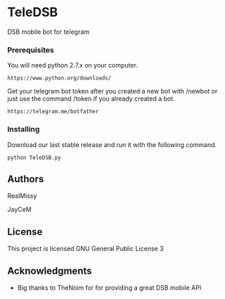 # TeleDSB

DSB mobile bot for telegram

### Prerequisites

You will need python 2.7.x on your computer.

```
https://www.python.org/downloads/
```


Get your telegram bot token after you created a new bot with /newbot or just use the command /token if you already created a bot.

```
https://telegram.me/botfather
```

### Installing

Download our last stable release and run it with the following command.

```
python TeleDSB.py
```

## Authors

RealMissy

JayCeM

## License

This project is licensed GNU General Public License 3

## Acknowledgments

* Big thanks to TheNoim for for providing a great DSB mobile API
